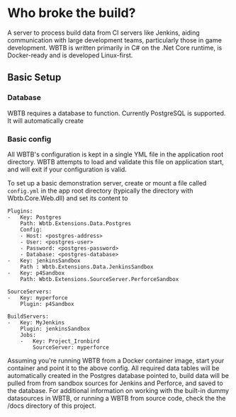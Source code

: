 # Who broke the build?

A server to process build data from CI servers like Jenkins, aiding communication with large development teams, particularly those in game development. WBTB is written primarily in C# on the .Net Core runtime, is Docker-ready and is developed Linux-first.

## Basic Setup

### Database

WBTB requires a database to function. Currently PostgreSQL is supported. It will automatically create 

### Basic config

All WBTB's configuration is kept in a single YML file in the application root directory. WBTB attempts to load and validate this file on application start, and will exit if your configuration is valid. 

To set up a basic demonstration server, create or mount a file called `config.yml` in the app root directory (typically the directory with Wbtb.Core.Web.dll) and set its content to

    Plugins: 
    -   Key: Postgres
        Path: Wbtb.Extensions.Data.Postgres
        Config:
        - Host: <postgres-address>
        - User: <postgres-user>
        - Password: <postgres-password>
        - Database: <postgres-database>
    -   Key: jenkinsSandbox
        Path : Wbtb.Extensions.Data.JenkinsSandbox
    -   Key: p4Sandbox
        Path: Wbtb.Extensions.SourceServer.PerforceSandbox

    SourceServers:
    -   Key: myperforce
        Plugin: p4Sandbox

    BuildServers:
    -   Key: MyJenkins
        Plugin: jenkinsSandbox
        Jobs:
        -   Key: Project_Ironbird
            SourceServer: myperforce

Assuming you're running WBTB from a Docker container image, start your container and point it to the above config. All required data tables will be automatically created in the Postgres database pointed to, build data will be pulled from from sandbox sources for Jenkins and Perforce, and saved to the database. For additional information on working with the built-in dummy datasources in WBTB, or running a WBTB from source code, check the the /docs directory of this project.
